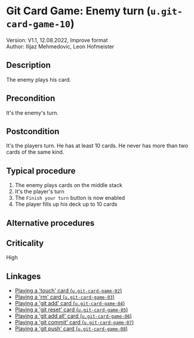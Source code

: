 # Git Card Game: Enemy turn (`u.git-card-game-10`)

Version: V1.1, 12.08.2022, Improve format \
Author: Ilijaz Mehmedovic, Leon Hofmeister

## Description

The enemy plays his card.

## Precondition

It's the enemy's turn.

## Postcondition

It's the players turn. He has at least 10 cards. He never has more than two cards of the same kind.

## Typical procedure

1. The enemy plays cards on the middle stack
2. It's the player's turn
3. The `Finish your turn` button is now enabled
4. The player fills up his deck up to 10 cards

## Alternative procedures

## Criticality

High

## Linkages

- [Playing a 'touch' card (`u.git-card-game-02`)](u-git-card-game-02-playing-a-touch-card.md)
- [Playing a 'rm' card (`u.git-card-game-03`)](u-git-card-game-03-playing-a-rm-card.md)
- [Playing a 'git add' card (`u.git-card-game-04`)](u-git-card-game-04-playing-a-git-add-card.md)
- [Playing a 'git reset' card (`u.git-card-game-05`)](u-git-card-game-05-playing-a-git-reset-card.md)
- [Playing a 'git add all' card (`u.git-card-game-06`)](u-git-card-game-06-playing-a-git-add-all-card.md)
- [Playing a 'git commit' card (`u.git-card-game-07`)](u-git-card-game-07-playing-a-git-commit-card.md)
- [Playing a 'git push' card (`u.git-card-game-08`)](u-git-card-game-08-playing-a-git-push-card.md)
